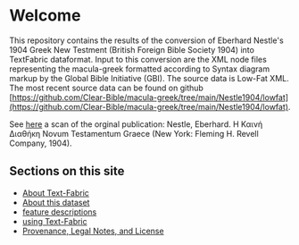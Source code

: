 # Welcome

This repository contains the results of the conversion of Eberhard Nestle's 1904 Greek New Testment (British Foreign Bible Society 1904) into TextFabric dataformat. Input to this conversion are the XML node files representing the macula-greek formatted according to Syntax diagram markup by the Global Bible Initiative (GBI). The source data is Low-Fat XML. The most recent source data can be found on github [https://github.com/Clear-Bible/macula-greek/tree/main/Nestle1904/lowfat](https://github.com/Clear-Bible/macula-greek/tree/main/Nestle1904/lowfat).

See [here](https://archive.org/details/the-greek-new-testament-nestle-1904-us-edition/mode/2up) a scan of the orginal publication: Nestle, Eberhard. Η Καινή Διαθήκη Novum Testamentum Graece (New York: Fleming H. Revell Company, 1904).

## Sections on this site

* [About Text-Fabric](tf.md)
* [About this dataset](about.md)
* [feature descriptions](features/home.md)
* [using Text-Fabric](usage.md)
* [Provenance, Legal Notes, and License](legal.md)
